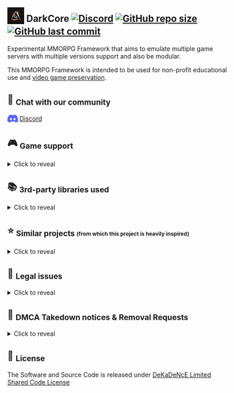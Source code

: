 ## <sub><img loading="lazy" height="38" alt="" src="https://raw.githubusercontent.com/DeKaDeNcE/DarkCore/main/images/darkcore.png" /></sub> DarkCore [![Discord](https://img.shields.io/discord/1069080006518640760.svg?logo=discord)](https://discord.gg/BwU9aAhHcE) [![GitHub repo size](https://img.shields.io/github/repo-size/DeKaDeNcE/darkcore.svg)](#-darkcore-----) [![GitHub last commit](https://img.shields.io/github/last-commit/DeKaDeNcE/DarkCore.svg)](#-darkcore-----)

Experimental MMORPG Framework that aims to emulate multiple game servers with multiple versions support and also be modular.

This MMORPG Framework is intended to be used for non-profit educational use and [video game preservation](https://en.wikipedia.org/wiki/Video_game_preservation).

## 💬 <sub>Chat with our community</sub>

<sub><img loading="lazy" height="18" alt="" src="https://raw.githubusercontent.com/DeKaDeNcE/DarkCore/main/images/discord-mark-blue.png" /></sub> [Discord](https://discord.gg/BwU9aAhHcE)

## 🎮 <sub>Game support</sub>
<details>
<summary>Click to reveal</summary>

---
[![This list is not always up to date.](https://raw.githubusercontent.com/DeKaDeNcE/DarkCore/main/images/not-up-to-date.svg)](#-game-support)

[![These logos, images and all related materials are copyright to their respective owners.](https://raw.githubusercontent.com/DeKaDeNcE/DarkCore/main/images/logo-disclaimer.svg)](#-game-support)

|                                                                          Logo                                                                           |  Short Name   | Year |      Version       | Login | World |
|:-------------------------------------------------------------------------------------------------------------------------------------------------------:|:-------------:|:----:|:------------------:|:-----:|:-----:|
|            <img loading="lazy" height="24" alt="" src="https://raw.githubusercontent.com/DeKaDeNcE/DarkCore/main/images/df.png " alt="DF" />            |      DF       | 2022 | <sup>*</sup>10.0.5 |   ❌   |   ❌   | 
|            <img loading="lazy" height="24" alt="" src="https://raw.githubusercontent.com/DeKaDeNcE/DarkCore/main/images/sl.png" alt="SL" />             |      SL       | 2020 |       9.2.7        |   ❌   |   ❌   |
|           <img loading="lazy" height="24" alt="" src="https://raw.githubusercontent.com/DeKaDeNcE/DarkCore/main/images/bfa.png" alt="BfA" />            |      BfA      | 2018 |       8.3.7        |   ❌   |   ❌   |
|        <img loading="lazy" height="24" alt="" src="https://raw.githubusercontent.com/DeKaDeNcE/DarkCore/main/images/legion.png" alt="Legion" />         |    Legion     | 2016 |       7.3.5        |   ❌   |   ❌   |
|           <img loading="lazy" height="24" alt="" src="https://raw.githubusercontent.com/DeKaDeNcE/DarkCore/main/images/wod.png" alt="WoD" />            |      WoD      | 2014 |       6.2.4        |   ❌   |   ❌   |
|           <img loading="lazy" height="24" alt="" src="https://raw.githubusercontent.com/DeKaDeNcE/DarkCore/main/images/mop.png" alt="MoP" />            |      MoP      | 2012 |       5.4.8        |   ❌   |   ❌   |
|          <img loading="lazy" height="24" alt="" src="https://raw.githubusercontent.com/DeKaDeNcE/DarkCore/main/images/cata.png" alt="Cata" />           |     Cata      | 2010 |       4.3.4        |   ❌   |   ❌   |
| <img loading="lazy" height="24" alt="" src="https://raw.githubusercontent.com/DeKaDeNcE/DarkCore/main/images/wotlk-classic.png " alt="WotLK Classic" /> | WotLK Classic | 2022 | <sup>*</sup>3.4.1  |   ❌   |   ❌   |
|         <img loading="lazy" height="24" alt="" src="https://raw.githubusercontent.com/DeKaDeNcE/DarkCore/main/images/wotlk.png" alt="WotLK" />          |     WotLK     | 2008 |       3.3.5        |   ❌   |   ❌   |
|   <img loading="lazy" height="24" alt="" src="https://raw.githubusercontent.com/DeKaDeNcE/DarkCore/main/images/tbc-classic.png " alt="TBC Classic" />   |  TBC Classic  | 2021 |       2.5.4        |   ❌   |   ❌   |
|           <img loading="lazy" height="24" alt="" src="https://raw.githubusercontent.com/DeKaDeNcE/DarkCore/main/images/tbc.png" alt="TBC" />            |      TBC      | 2007 |       2.4.3        |   ❌   |   ❌   |
|       <img loading="lazy" height="24" alt="" src="https://raw.githubusercontent.com/DeKaDeNcE/DarkCore/main/images/classic.png" alt="Classic" />        |    Classic    | 2019 |       1.14.3       |   ❌   |   ❌   |
|       <img loading="lazy" height="24" alt="" src="https://raw.githubusercontent.com/DeKaDeNcE/DarkCore/main/images/vanilla.png" alt="Vanilla" />        |    Vanilla    | 2004 |       1.12.1       |   ❌   |   ❌   |
---

[![World of Warcraft® and Blizzard Entertainment® are all trademarks or registered trademarks of Blizzard Entertainment in the United States and/or other countries.](https://raw.githubusercontent.com/DeKaDeNcE/DarkCore/main/images/blizz-disclaimer.svg)](#-game-support)
</details>

## 📚 <sub>3rd-party libraries used</sub>
<details>
<summary>Click to reveal</summary>

---
[![This list is not always up to date.](https://raw.githubusercontent.com/DeKaDeNcE/DarkCore/main/images/not-up-to-date.svg)](#-libraries-used)

[![These logos, images and all related materials are copyright to their respective owners.](https://raw.githubusercontent.com/DeKaDeNcE/DarkCore/main/images/logo-disclaimer.svg)](#-libraries-used)

| Name                         | Website                                                                                                                            | Repository                                                                                                    | License                                                                                        |
|:-----------------------------|:-----------------------------------------------------------------------------------------------------------------------------------|:--------------------------------------------------------------------------------------------------------------|:-----------------------------------------------------------------------------------------------|
---
</details>

## ⭐ <sub>Similar projects <sub><sup>(from which this project is heavily inspired)</sup></sub></sub>
<details>
<summary>Click to reveal</summary>

---
[![These logos, images and all related materials are copyright to their respective owners.](https://raw.githubusercontent.com/DeKaDeNcE/DarkCore/main/images/logo-disclaimer.svg)](#-libraries-used)

|                                                             Logo                                                              | Name            | Website                                         | Repository                                                                                   | License                                                                          |
|:-----------------------------------------------------------------------------------------------------------------------------:|:----------------|:------------------------------------------------|:---------------------------------------------------------------------------------------------|:---------------------------------------------------------------------------------|
|   <img loading="lazy" height="24" src="https://raw.githubusercontent.com/DeKaDeNcE/DarkCore/main/images/azerothcore.png" />   | AzerothCore     | [azerothcore.org](https://www.azerothcore.org/) | [github.com/azerothcore/azerothcore-wotlk](https://github.com/azerothcore/azerothcore-wotlk) | [AGPL-3.0](https://github.com/azerothcore/azerothcore-wotlk/blob/master/LICENSE) |
| <img loading="lazy" height="24" src="https://raw.githubusercontent.com/DeKaDeNcE/DarkCore/main/images/cmangos-classic.png" /> | CMaNGOS Classic | [cmangos.net](https://cmangos.net/)             | [github.com/cmangos/mangos-classic](https://github.com/cmangos/mangos-classic)               | [GPL-2.0](https://github.com/cmangos/mangos-classic/blob/master/LICENSE)         |
|   <img loading="lazy" height="24" src="https://raw.githubusercontent.com/DeKaDeNcE/DarkCore/main/images/cmangos-tbc.png" />   | CMaNGOS TBC     | [cmangos.net](https://cmangos.net/)             | [github.com/cmangos/mangos-tbc](https://github.com/cmangos/mangos-tbc)                       | [GPL-2.0](https://github.com/cmangos/mangos-tbc/blob/master/LICENSE)             |
|  <img loading="lazy" height="24" src="https://raw.githubusercontent.com/DeKaDeNcE/DarkCore/main/images/cmangos-wotlk.png" />  | CMaNGOS WotLK   | [cmangos.net](https://cmangos.net/)             | [github.com/cmangos/mangos-wotlk](https://github.com/cmangos/mangos-wotlk)                   | [GPL-2.0](https://github.com/cmangos/mangos-wotlk/blob/master/LICENSE.md)        |
|   <img loading="lazy" height="24" src="https://raw.githubusercontent.com/DeKaDeNcE/DarkCore/main/images/cyphercore.png" />    | CypherCore      | ❌                                               | [github.com/CypherCore/CypherCore](https://github.com/CypherCore/CypherCore)                 | [GPL-3.0](https://github.com/CypherCore/CypherCore/blob/master/LICENSE)          |
|   <img loading="lazy" height="24" src="https://raw.githubusercontent.com/DeKaDeNcE/DarkCore/main/images/trinitycore.png" />   | TrinityCore     | [trinitycore.org](https://www.trinitycore.org/) | [github.com/TrinityCore/TrinityCore](https://github.com/TrinityCore/TrinityCore)             | [GPL-2.0](https://github.com/TrinityCore/TrinityCore/blob/master/COPYING)        |
---
</details>

## 📑 <sub>Legal issues</sub>
<details>
<summary>Click to reveal</summary>

---
In general, the copying and distribution of video games that are under copyright without authorization is considered a copyright violation (often called as software piracy).

Through the Library of Congress, some key exemptions to the DMCA have been granted to allow for video game preservation.

* In the 2003 set of exemptions, the Library disallowed enforcement of the DMCA for "computer programs protected by dongles that prevent access due to malfunction or damage and which are obsolete" and for "computer programs and video games distributed in formats that have become obsolete and which require the original media or hardware as a condition of access".
* In the 2015 exemptions, the Library granted permission for preservationists to work around copy-protection in games which required an authentication step with an external server that was no longer online prior to playing the game which otherwise did not require online connectivity; this specifically did not cover games that were based on a server-client mode like most massively-multiplayer online games (MMOs).
* In the 2018 exemptions, the Library allowed for preservation and fair use of server-based games like MMos, permitting preservationists to offer such games where they have legally obtained the game's code within museums and libraries.

More information here: [https://www.copyright.gov/1201/docs/librarian_statement_01.html](https://www.copyright.gov/1201/docs/librarian_statement_01.html)

---
</details>

## 📄 <sub>DMCA Takedown notices & Removal Requests</sub>
<details>
<summary>Click to reveal</summary>

---
DeKaDeNcE is aware of intellectual property rights and other proprietary rights of others.

If you own the copyrights to code on this repository and would like to request removal please note that we process all correct and complete removal requests within 5 working days.

Please include the following information in your claim request:

* Identification of the copyrighted work that you claim has been infringed;
* An exact description of where the material is located;
* Your full address, phone number, and email address;
* A statement by you that you have a good-faith belief that the disputed use is not authorized by the copyright owner, its agent, or the law;
* A statement by you, made under penalty of perjury, that the above information in your notice is accurate and that you are the owner of the copyright interest involved or are authorized to act on behalf of that owner;
* Your electronic or physical signature.

You may send an email to **dmca [at] dekadence.net** for all **DMCA Takedown notices / Removal Requests**.

You will receive a confirmation once your request has been processed.

---
</details>

## 📝 <sub>License</sub>

The Software and Source Code is released under [DeKaDeNcE Limited Shared Code License](https://github.com/DeKaDeNcE/DarkCore/blob/main/LICENSE.md)